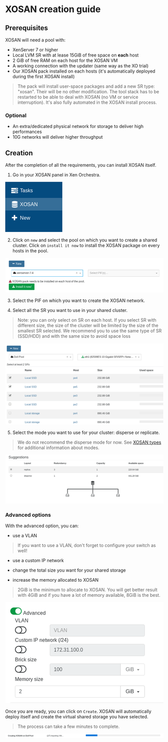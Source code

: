 # XOSAN creation guide

## Prerequisites

XOSAN will need a pool with:

* XenServer 7 or higher
* Local LVM SR with at lease 15GiB of free space on **each** host
* 2 GiB of free RAM on each host for the XOSAN VM
* A working connection with the updater (same way as the XO trial)
* Our XOSAN pack installed on each hosts (it's automatically deployed during the first XOSAN install)

> The pack will install user-space packages and add a new SR type: "xosan". Their will be no other modification. The tool stack has to be restarted to be able to deal with XOSAN (no VM or service interruption). It's also fully automated in the XOSAN install process.

### Optional

* An extra/dedicated physical network for storage to deliver high performances
* 10G networks will deliver higher throughput

## Creation

After the completion of all the requirements, you can install XOSAN itself.

1. Go in your XOSAN panel in Xen Orchestra. 

![](./assets/xosan-panel.png)

2. Click on `new` and select the pool on which you want to create a shared cluster. Click on `install it now` to install  the XOSAN package on every hosts in the pool. 

![](./assets/xosan-package-install.png)


3. Select the PIF on which you want to create the XOSAN network. 

4. Select all the SR you want to use in your shared cluster.

> Note: you can only select on SR on each host. If you select SR with different size, the size of the cluster will be limited by the size of the smallest SR selected. We recommend you to use the same type of SR (SSD/HDD) and with the same size to avoid space loss

![](./assets/xosan-sr.png)

5. Select the mode you want to use for your cluster: disperse or replicate.

> We do not recommend the disperse mode for now. See [XOSAN types](https://xen-orchestra.com/docs/xosan_types.html) for additional information about modes.

![](./assets/xosan-mode.png)

### Advanced options

With the advanced option, you can: 

* use a VLAN
> If you want to use a VLAN, don't forget to configure your switch as well!

* use a custom IP network

* change the total size you want for your shared storage

* increase the memory allocated to XOSAN
> 2GiB is the minimum to allocate to XOSAN. You will get better result with 4GiB and if you have a lot of memory available, 8GiB is the best.

![](./assets/xosan-advanced.png)

Once you are ready, you can click on `Create`. XOSAN will automatically deploy itself and create the virtual shared storage you have selected.

> The process can take a few minutes to complete. 

![](./assets/xosan-creation-process.png)
